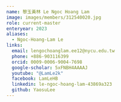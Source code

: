```yaml
---
name: 黎玉黃林 Le Ngoc Hoang Lam 
image: images/members/312540020.jpg 
role: current-master
enteryear: 2023
aliases:
  - Ngoc-Hoang-Lam Le
links:
  email: lengochoanglam.ee12@nycu.edu.tw
  phone: +886-903116399
  orcid: 0009-0006-9004-7698
  google-scholar: 5xFNBH4AAAAJ
  youtube: "@LamLe2k"
  facebook: LamLeHB
  linkedin: le-ngoc-hoang-lam-43869a323
  github: YaosuLee
---
```

